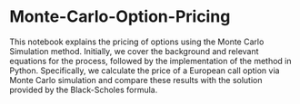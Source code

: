 # Monte-Carlo-Option-Pricing
 This notebook explains the pricing of options using the Monte Carlo Simulation method. Initially, we cover the background and relevant equations for the process, followed by the implementation of the method in Python. Specifically, we calculate the price of a European call option via Monte Carlo simulation and compare these results with the solution provided by the Black-Scholes formula.
